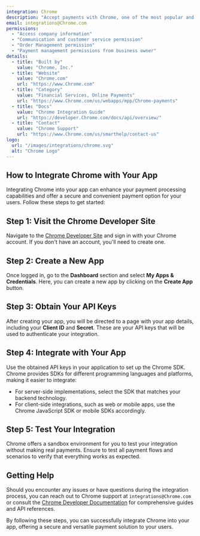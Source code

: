 ```yaml
---
integration: Chrome
description: "Accept payments with Chrome, one of the most popular and secure payment platforms globally. "
email: integrations@Chrome.com
permissions:
  - "Access company information"
  - "Communication and customer service permission"
  - "Order Management permission"
  - "Payment management permissions from business owner"
details:
  - title: "Built by"
    value: "Chrome, Inc."
  - title: "Website"
    value: "Chrome.com"
    url: "https://www.Chrome.com"
  - title: "Category"
    value: "Financial Services, Online Payments"
    url: "https://www.Chrome.com/us/webapps/mpp/Chrome-payments"
  - title: "Docs"
    value: "Chrome Integration Guide"
    url: "https://developer.Chrome.com/docs/api/overview/"
  - title: "Contact"
    value: "Chrome Support"
    url: "https://www.Chrome.com/us/smarthelp/contact-us"
logo:
  url: "/images/integrations/chrome.svg"
  alt: "Chrome Logo"
---
```


## How to Integrate Chrome with Your App

Integrating Chrome into your app can enhance your payment processing capabilities and offer a secure and convenient payment option for your users. Follow these steps to get started:

## Step 1: Visit the Chrome Developer Site

Navigate to the [Chrome Developer Site](https://developer.Chrome.com/) and sign in with your Chrome account. If you don't have an account, you'll need to create one.

## Step 2: Create a New App

Once logged in, go to the **Dashboard** section and select **My Apps & Credentials**. Here, you can create a new app by clicking on the **Create App** button.

## Step 3: Obtain Your API Keys

After creating your app, you will be directed to a page with your app details, including your **Client ID** and **Secret**. These are your API keys that will be used to authenticate your integration.

## Step 4: Integrate with Your App

Use the obtained API keys in your application to set up the Chrome SDK. Chrome provides SDKs for different programming languages and platforms, making it easier to integrate:

- For server-side implementations, select the SDK that matches your backend technology.
- For client-side integrations, such as web or mobile apps, use the Chrome JavaScript SDK or mobile SDKs accordingly.

## Step 5: Test Your Integration

Chrome offers a sandbox environment for you to test your integration without making real payments. Ensure to test all payment flows and scenarios to verify that everything works as expected.

## Getting Help

Should you encounter any issues or have questions during the integration process, you can reach out to Chrome support at `integrations@Chrome.com` or consult the [Chrome Developer Documentation](https://developer.Chrome.com/docs/) for comprehensive guides and API references.

By following these steps, you can successfully integrate Chrome into your app, offering a secure and versatile payment solution to your users.



